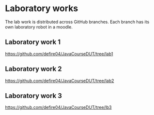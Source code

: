 # Laboratory works

The lab work is distributed across GitHub branches. Each branch has its own laboratory robot in a moodle.

## Laboratory work 1 
https://github.com/defire04/JavaCourseDUT/tree/lab1


## Laboratory work 2
https://github.com/defire04/JavaCourseDUT/tree/lab2

## Laboratory work 3
https://github.com/defire04/JavaCourseDUT/tree/lb3
